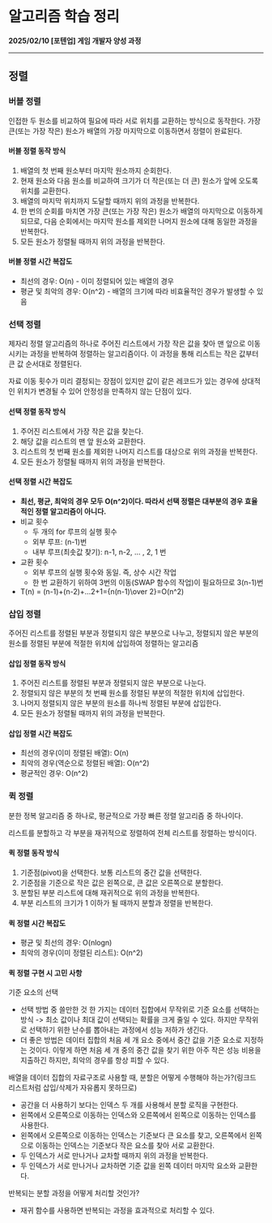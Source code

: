 # 알고리즘 학습 정리

**2025/02/10 [포텐업] 게임 개발자 양성 과정**

---

## 정렬

### 버블 정렬

인접한 두 원소를 비교하여 필요에 따라 서로 위치를 교환하는 방식으로 동작한다. 가장 큰(또는 가장 작은) 원소가 배열의 가장 마지막으로 이동하면서 정렬이 완료된다.



#### 버블 정렬 동작 방식

1. 배열의 첫 번째 원소부터 마지막 원소까지 순회한다.
2. 현재 원소와 다음 원소를 비교하여 크기가 더 작은(또는 더 큰) 원소가 앞에 오도록 위치를 교환한다.
3. 배열의 마지막 위치까지 도달할 때까지 위의 과정을 반복한다.
4. 한 번의 순회를 마치면 가장 큰(또는 가장 작은) 원소가 배열의 마지막으로 이동하게 되므로, 다음 순회에서는 마지막 원소를 제외한 나머지 원소에 대해 동일한 과정을 반복한다.
5. 모든 원소가 정렬될 때까지 위의 과정을 반복한다.



#### 버블 정렬 시간 복잡도

- 최선의 경우: O(n) - 이미 정렬되어 있는 배열의 경우
- 평균 및 최악의 경우: O(n^2) - 배열의 크기에 따라 비효율적인 경우가 발생할 수 있음



### 선택 정렬

제자리 정렬 알고리즘의 하나로 주어진 리스트에서 가장 작은 값을 찾아 맨 앞으로 이동 시키는 과정을 반복하여 정렬하는 알고리즘이다. 이 과정을 통해 리스트는 작은 값부터 큰 값 순서대로 정렬된다.

자료 이동 횟수가 미리 결정되는 장점이 있지만 값이 같은 레코드가 있는 경우에 상대적인 위치가 변경될 수 있어 안정성을 만족하지 않는 단점이 있다.



#### 선택 정렬 동작 방식

1. 주어진 리스트에서 가장 작은 값을 찾는다.
2. 해당 값을 리스트의 맨 앞 원소와 교환한다.
3. 리스트의 첫 번째 원소를 제외한 나머지 리스트를 대상으로 위의 과정을 반복한다.
4. 모든 원소가 정렬될 때까지 위의 과정을 반복한다.



#### 선택 정렬 시간 복잡도

- **최선, 평균, 최악의 경우 모두 O(n^2)이다. 따라서 선택 정렬은 대부분의 경우 효율적인 정렬 알고리즘이 아니다.**
- 비교 횟수
  - 두 개의 for 루프의 실행 횟수
  - 외부 루프: (n-1)번
  - 내부 루프(최솟값 찾기): n-1, n-2, … , 2, 1 번
- 교환 횟수
  - 외부 루프의 실행 횟수와 동일. 즉, 상수 시간 작업
  - 한 번 교환하기 위하여 3번의 이동(SWAP 함수의 작업)이 필요하므로 3(n-1)번
- T(n) = (n-1)+(n-2)+...2+1={n(n-1)\over 2}=O(n^2)



### 삽입 정렬

주어진 리스트를 정렬된 부분과 정렬되지 않은 부분으로 나누고, 정렬되지 않은 부분의 원소를 정렬된 부분에 적절한 위치에 삽입하여 정렬하는 알고리즘



#### 삽입 정렬 동작 방식

1. 주어진 리스트를 정렬된 부분과 정렬되지 않은 부분으로 나눈다.
2. 정렬되지 않은 부분의 첫 번째 원소를 정렬된 부분의 적절한 위치에 삽입한다.
3. 나머지 정렬되지 않은 부분의 원소를 하나씩 정렬된 부분에 삽입한다.
4. 모든 원소가 정렬될 때까지 위의 과정을 반복한다.



#### 삽입 정렬 시간 복잡도

- 최선의 경우(이미 정렬된 배열): O(n)
- 최악의 경우(역순으로 정렬된 배열): O(n^2)
- 평균적인 경우: O(n^2)



### 퀵 정렬

분한 정복 알고리즘 중 하나로, 평균적으로 가장 빠른 정렬 알고리즘 중 하나이다.

리스트를 분할하고 각 부분을 재귀적으로 정렬하여 전체 리스트를 정렬하는 방식이다.



#### 퀵 정렬 동작 방식

1. 기준점(pivot)을 선택한다. 보통 리스트의 중간 값을 선택한다.
2. 기준점을 기준으로 작은 값은 왼쪽으로, 큰 값은 오른쪽으로 분할한다.
3. 분할된 부분 리스트에 대해 재귀적으로 위의 과정을 반복한다.
4. 부분 리스트의 크기가 1 이하가 될 때까지 분할과 정렬을 반복한다.



#### 퀵 정렬 시간 복잡도

- 평균 및 최선의 경우: O(nlogn)
- 최악의 경우(이미 정렬된 리스트): O(n^2)



#### 퀵 정렬 구현 시 고민 사항

기준 요소의 선택

* 선택 방법 중 쓸만한 것 한 가지는 데이터 집합에서 무작위로 기준 요소를 선택하는 방식 -> 최소 값이나 최대 값이 선택되는 확률을 크게 줄일 수 있다. 하지만 무작위로 선택하기 위한 난수를 뽑아내는 과정에서 성능 저하가 생긴다.
* 더 좋은 방법은 데이터 집합의 처음 세 개 요소 중에서 중간 값을 기준 요소로 지정하는 것이다. 이렇게 하면 처음 세 개 중의 중간 값을 찾기 위한 아주 작은 성능 비용을 지출하긴 하지만, 최악의 경우를 항상 피할 수 있다.

배열을 데이터 집합의 자료구조로 사용할 때, 분할은 어떻게 수행해야 하는가?(링크드 리스트처럼 삽입/삭제가 자유롭지 못하므로)

- 공간을 더 사용하기 보다는 인덱스 두 개를 사용해서 분할 로직을 구현한다.
- 왼쪽에서 오른쪽으로 이동하는 인덱스와 오른쪽에서 왼쪽으로 이동하는 인덱스를 사용한다.
- 왼쪽에서 오른쪽으로 이동하는 인덱스는 기준보다 큰 요소를 찾고, 오른쪽에서 왼쪽으로 이동하는 인덱스는 기준보다 작은 요소를 찾아 서로 교환한다.
- 두 인덱스가 서로 만나거나 교차할 때까지 위의 과정을 반복한다.
- 두 인덱스가 서로 만나거나 교차하면 기준 값을 왼쪽 데이터 마지막 요소와 교환한다.

반복되는 분할 과정을 어떻게 처리할 것인가?

- 재귀 함수를 사용하면 반복되는 과정을 효과적으로 처리할 수 있다.
